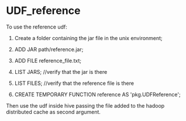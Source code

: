 # UDF_reference

To use the reference udf:

1) Create a folder containing the jar file in the unix environment;

2) ADD JAR path/reference.jar;

3) ADD FILE reference_file.txt;

4) LIST JARS; //verify that the jar is there

5) LIST FILES; //verify that the reference file is there

6) CREATE TEMPORARY FUNCTION reference AS 'pkg.UDFReference'; 

Then use the udf inside hive passing the file added to the hadoop distributed cache as second argument.

